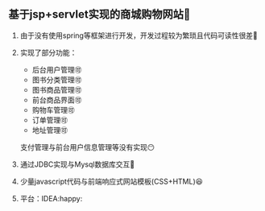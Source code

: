 ## 基于jsp+servlet实现的商城购物网站:book:

1. 由于没有使用spring等框架进行开发，开发过程较为繁琐且代码可读性很差:anger:

2. 实现了部分功能：

   - 后台用户管理:accept:
   - 图书分类管理:accept:
   - 图书商品管理:accept:
   - 前台商品界面:accept:
   - 购物车管理:accept:
   - 订单管理:accept:
   - 地址管理:accept:

   支付管理与前台用户信息管理等没有实现:no_mouth:

3. 通过JDBC实现与Mysql数据库交互:hammer:

4. 少量javascript代码与前端响应式网站模板(CSS+HTML):satisfied:

5. 平台：IDEA:happy:

